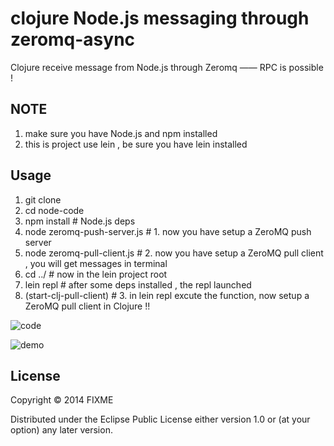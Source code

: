 # clojure Node.js messaging through zeromq-async 

Clojure receive message from Node.js through Zeromq —— RPC is possible !

## NOTE

1. make sure you have Node.js and npm installed
2. this is project use lein , be sure you have lein installed

## Usage

1. git clone
2. cd node-code
3. npm install # Node.js deps
4. node zeromq-push-server.js # 1. now you have setup a ZeroMQ push server
5. node zeromq-pull-client.js # 2. now you have setup a ZeroMQ pull client , you
   will get messages in terminal
6. cd ../ # now in the lein project root
7. lein repl # after some deps installed , the repl launched
8. (start-clj-pull-client) # 3. in lein repl excute the function, now setup a
   ZeroMQ pull client in Clojure !!

![code](https://lh6.googleusercontent.com/-mVwhRUcYzZo/U-NZ68zJNTI/AAAAAAAAC9k/_zzHWJBFEQA/w1422-h1424-no/clj_zmq_node.png)

![demo](https://lh6.googleusercontent.com/-V_Fjwl66P-g/U-NZ67H9YNI/AAAAAAAAC9w/j6EgFfAF9Yo/w1412-h1424-no/clj_zmq_term.png)

## License

Copyright © 2014 FIXME

Distributed under the Eclipse Public License either version 1.0 or (at
your option) any later version.
